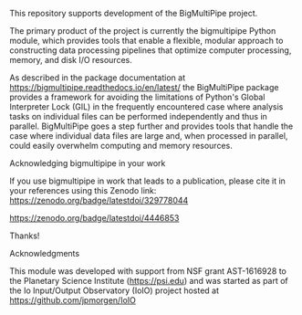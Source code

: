 This repository supports development of the BigMultiPipe project.

The primary product of the project is currently the bigmultipipe
Python module, which provides tools that enable a flexible, modular
approach to constructing data processing pipelines that optimize
computer processing, memory, and disk I/O resources.

As described in the package documentation at
https://bigmultipipe.readthedocs.io/en/latest/ the BigMultiPipe
package provides a framework for avoiding the limitations of Python's
Global Interpreter Lock (GIL) in the frequently encountered case where
analysis tasks on individual files can be performed independently and
thus in parallel.  BigMultiPipe goes a step further and provides tools
that handle the case where individual data files are large and, when
processed in parallel, could easily overwhelm computing and memory
resources.

Acknowledging bigmultipipe in your work

If you use bigmultipipe in work that leads to a publication, please
cite it in your references using this Zenodo link:
https://zenodo.org/badge/latestdoi/329778044

https://zenodo.org/badge/latestdoi/4446853

Thanks!

Acknowledgments

This module was developed with support from NSF grant AST-1616928 to
the Planetary Science Institute (https://psi.edu) and was started as
part of the Io Input/Output Observatory (IoIO) project hosted at
https://github.com/jpmorgen/IoIO
